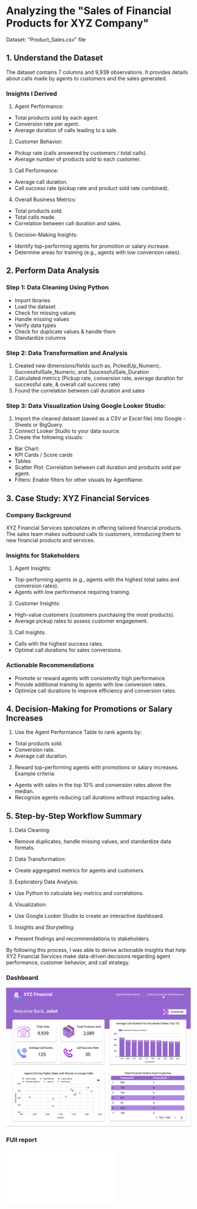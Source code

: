 # Analyzing the "Sales of Financial Products for XYZ Company" 

Dataset: "Product_Sales.csv" file

## 1. Understand the Dataset
The dataset contains 7 columns and 9,939 observations. It provides details about calls made by agents to customers and the sales generated.

### Insights I Derived

1. Agent Performance:
- Total products sold by each agent.
- Conversion rate per agent.
- Average duration of calls leading to a sale.

2. Customer Behavior:
- Pickup rate (calls answered by customers / total calls).
- Average number of products sold to each customer.

3. Call Performance:
- Average call duration.
- Call success rate (pickup rate and product sold rate combined).

4. Overall Business Metrics:
- Total products sold.
- Total calls made.
- Correlation between call duration and sales.

5. Decision-Making Insights:
- Identify top-performing agents for promotion or salary increase.
- Determine areas for training (e.g., agents with low conversion rates).


## 2. Perform Data Analysis
### Step 1: Data Cleaning Using Python
- Import lbraries
- Load the dataset
- Check for missing values
- Handle missing values
- Verify data types
- Check for duplicate values & handle them
- Standardize columns

### Step 2: Data Transformation and Analysis
1. Created new dimensions/fields such as, PickedUp_Numeric, SuccessfulSale_Numeric, and SuucessfulSale_Duration
2. Calculated metrics (Pickup rate, conversion rate, average duration for successful sale, & overall call success rate)
3. Found the correlation between call duration and sales

### Step 3: Data Visualization Using Google Looker Studio:
1. Import the cleaned dataset (saved as a CSV or Excel file) into Google - Sheets or BigQuery.
2. Connect Looker Studio to your data source.
3. Create the following visuals:
- Bar Chart: 
- KPI Cards / Score cards
- Tables
- Scatter Plot: Correlation between call duration and products sold per agent.
- Filters: Enable filters for other visuals by AgentName.


## 3. Case Study: XYZ Financial Services
### Company Background
XYZ Financial Services specializes in offering tailored financial products. The sales team makes outbound calls to customers, introducing them to new financial products and services.

### Insights for Stakeholders
1. Agent Insights:
- Top-performing agents (e.g., agents with the highest total sales and conversion rates).
- Agents with low performance requiring training.

2. Customer Insights:
- High-value customers (customers purchasing the most products).
- Average pickup rates to assess customer engagement.

3. Call Insights:
- Calls with the highest success rates.
- Optimal call durations for sales conversions.

### Actionable Recommendations
- Promote or reward agents with consistently high performance.
- Provide additional training to agents with low conversion rates.
- Optimize call durations to improve efficiency and conversion rates.


## 4. Decision-Making for Promotions or Salary Increases
1. Use the Agent Performance Table to rank agents by:
- Total products sold.
- Conversion rate.
- Average call duration.

2. Reward top-performing agents with promotions or salary increases.
Example criteria:
- Agents with sales in the top 10% and conversion rates above the median.
- Recognize agents reducing call durations without impacting sales.


## 5. Step-by-Step Workflow Summary
1. Data Cleaning:
- Remove duplicates, handle missing values, and standardize data formats.

2. Data Transformation:
- Create aggregated metrics for agents and customers.

3. Exploratory Data Analysis:
- Use Python to calculate key metrics and correlations.

4. Visualization:
- Use Google Looker Studio to create an interactive dashboard.

5. Insights and Storytelling:
- Present findings and recommendations to stakeholders.

By following this process, I was able to derive actionable insights that help XYZ Financial Services make data-driven decisions regarding agent performance, customer behavior, and call strategy.


### Dashboard
![Interactive Sales/Product Performance Dashboard](XYZ-dashboard.png) 


### FUll report
![XYZ Financial Sales Report Analysis ](XYZ_Financial_Services__Sales_Performance_Analysis.pdf)
